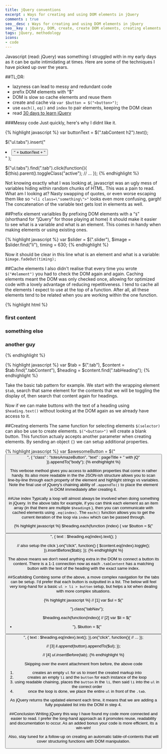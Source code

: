 ```yaml
---
title: jQuery conventions
excerpt : Ways for creating and using DOM elements in jQuery
comments : true
seo__desc : Ways for creating and using DOM elements in jQuery
seo__key : jQuery, DOM, create, create DOM elements, creating elements in jQuery, working with the DOM
tags: jQuery, methodology
icons:
- code
---
```

Javascript (read: jQuery) was something I struggled with in my early days as it can be quite intimidating at times. Here are some of the techniques I have picked up over the years.
<!-- /intro -->

##TL;DR:

- lazyness can lead to messy and redundant code
- prefix DOM elements with <q>$</q>
- DOM is slow so cache elements and reuse them
- create and cache via `var $button = $("<button>")`;
- use `each()`, `eq()` and `index` to pair elements, keeping the DOM clean
- read [30 days to learn jQuery](https://tutsplus.com/course/30-days-to-learn-jquery/)


###Messy code
Just quickly, here's why I didnt like it.

{% highlight javascript %}
var buttonText = $(".tabContent h2").text();

$("ul.tabs").insert("<li><button class='tab'>" + buttonText + "</button></li>" );

$("ul.tabs").find(".tab").click(function(){
  $(this).parent().toggleClass("active");
  // ...
});
{% endhighlight %}

Not knowing exactly what I was looking at, javascript was an ugly mess of variables hiding within random chunks of HTML. This was a pain to read. What am I looking at? Nasty swapping of quotes, or even worse escaping them like so `"<li class=\"something\">"` looks even more confusing, gargh! The concatenation of the variable text gets lost in elements as well.

##Prefix element varialbles
By prefixing DOM elements with a <q><code>$</code></q> (shorthand for <q>jQuery</q> for those playing at home) it should make it easier to see what is a variable and what is an element. This comes in handy when making elements or using existing ones.

{% highlight javascript %}
var $slider = $(".slider"),
    $image = $slider.find("li"),
    timing = 630;
{% endhighlight %}

Now it should be clear in this line what is an element and what is a variable: `$image.fadeOut(timing);`

##Cache elements
I also didn't realise that every time you wrote `$("#element")` you had to check the DOM again and again. Caching elements meant the DOM was only checked once, allowing for optimized code with a lovely advantage of reducing repetitiveness. I tend to cache all the elements I expect to use at the top of a function. After all, all these elements tend to be related when you are working within the one function.

{% highlight html %}
<div class="tab">
  <div class="tabContent">
    <h3 class="tabHeading">first content</h3>
    <!--  -->
  </div>
  <div class="tabContent">
    <h3 class="tabHeading">something else</h3>
    <!--  -->
  </div>
  <div class="tabContent">
    <h3 class="tabHeading">another guy</h3>
    <!--  -->
  </div>
</div>
{% endhighlight %}


{% highlight javascript %}
var $tab = $(".tab"),
    $content = $tab.find(".tabContent"),
    $heading = $content.find(".tabHeading");
{% endhighlight %}

Take the basic tab pattern for example. We start with the wrapping element `$tab`, search that same element for the contents that we will be toggling the display of, then search that content again for headings.

Now if we can make buttons with the text of a heading using `$heading.text()` without looking at the DOM again as we already have access to it.

##Creating elements
The same function for selecting elements `$(selector)` can also be use to create elements. `$("<button>")` will create a blank button. This function actualy accepts another parameter when creating elements. By sending an object `{}` we can setup additional properties.

{% highlight javascript %}
var $awesomeButton = $("<button>", {
    "class" : "totesAmazeButton",
    "text" : pageTitle + " with jQ"
}).appendTo("body");
{% endhighlight %}

This verbose method gives you access to addition properties that come in rather handy. Its also more readable in the the JSON-ish structure allows you to scan line-by-line through each property of the element and highlight strings vs variables. Note the final use of jQuery's chaining ability of `.appendTo()` to place the element in DOM immediately after creating it.

##Use index
Typically a loop will almost always be involved when doing something in jQuery. In the above tabs for example, if you can think each element as an item array (in that there are multiple `$heading`s ), then you can communicate with cached elements using `.eq(index)`. The `each()` function allows you to get the current iteration of the loop via `index` which can be passed through.

{% highlight javascript %}
$heading.each(function (index) {
  var $button = $("<button>", {
    text : $heading.eq(index).text();
    }

  // also setup the click
  ).on("click", function() {
    $content.eq(index).toggle();
  }).insertBefore($tab);
});
{% endhighlight %}

The above means we don't need anything extra in the DOM to connect a button its content. There is a 1-1 connection now as each `.tabContent` has a matching button with the text of the heading with the exact same index.

##Scafolding
Combing some of the above, a move complex navigation for the tabs can be setup. I'd prefer that each button is outputted in a list. The below will feel very long-hand for a basic `ul > li > button` setup, but helps a lot when dealing with more complex situations.

{% highlight javascript %}
// [1]
var $ul = $("<ul>").class("tabNav");

$heading.each(function(index){
  // [2]
  var $li = $("<li>"),
    $button = $("<button>", {
      text : $heading.eq(index).text();
    }).on("click", function(){
      // ...
    });

  // [3]
  $li.append($button).appendTo($ul);
});

// [4]
$ul.insertBefore($tab);
{% endhighlight %}

Skipping over the event attachment from before, the above code

1. creates an empty `ul` for us to insert the created markup into
1. creates an empty `li` and the `button` for each instance of the loop
1. using readable chaining, places the `button` in the `li`, then said `li` into the `ul` in the correct order
1. once the loop is done, we place the entire `ul` in front of the `.tab`.

As jQuery returns the updated element each time, it means that we are adding a fully populated list into the DOM in step 4.

##Conclusion
Writing jQuery this way I have found my code more connected and easier to read. I prefer the long-hand approach as it promotes reuse, readability and documentation to occur. As an added bonus your code is more efficient, its a win-win!

Also, stay tuned for a follow-up on creating an automatic table-of-contents that will cover structuring functions with DOM manipulation.
